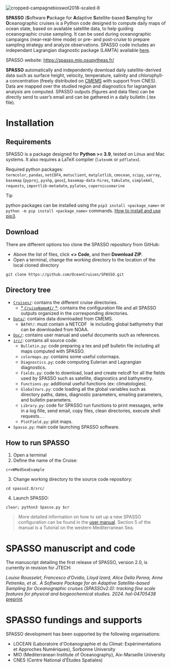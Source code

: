 ![cropped-campagnebioswot2018-scaled-8](https://user-images.githubusercontent.com/48068153/229452531-b29daedb-bbdb-498f-9d7e-f339390a5c9d.jpg)

**SPASSO** (**S**oftware **P**ackage for **A**daptive **S**atellite-based **S**ampling for **O**ceanographic cruises is a Python code designed to compute daily maps of ocean state, based on available satellite data, to help guiding oceanographic cruise sampling. It can be used during oceanographic campaigns (near-real-time mode) or pre- and post-cruise to prepare sampling strategy and analyze observations. SPASSO code includes an independant Lagrangian diagnostic package (LAMTA) available <a href="https://github.com/rousseletL/lamtaLR" target="_blank">here</a>.

SPASSO website: https://spasso.mio.osupytheas.fr/

**SPASSO** automatically and independently download daily satellite-derived data such as surface height, velocity, temperature, salinity and chlorophyll-a
concentration (freely distributed on [CMEMS](https://data.marine.copernicus.eu/products) with support from CNES). Data are mapped over the studied region and diagnostics for lagrangian analysis are computed.
SPASSO outputs (figures and data files) can be directly send to user’s email and can be gathered in
a daily bulletin (.tex file).

# Installation
## Requirements
SPASSO is a package designed for **Python >= 3.9**, tested on Linux and Mac systems. It also requires a LaTeX compiler (`latexmk` or `pdflatex`).

Required python packages:\
`termcolor`, `pandas`, `netCDF4`, `motuclient`, `matplotlib`, `cmocean`, `scipy`, `xarray`, `basemap` (`pyproj`, `pyshp`, `geos`), `basemap-data-hires`, `tabulate`, `simplekml`, `requests`, `importlib-metadate`, `pylatex`, `copernicusmarine`

> [!TIP]
> python packages can be installed using the `pip3 install <package_name>` or `python -m pip install <package_name>` commands. [How to install and use pip3](https://www.activestate.com/resources/quick-reads/how-to-install-and-use-pip3/#:~:text=Pip3%20is%20the%20official%20package,in%20the%20Python%20standard%20library.).

## Download  
There are different options too clone the SPASSO repository from GitHub:
- Above the list of files, click **<> Code**, and then **Download ZIP**.
- Open a terminal, change the working directory to the location of the local cloned directory
```
git clone https://github.com/OceanCruises/SPASSO.git 
```

## Directory tree
- [`Cruises/`](Cruises/): contains the different cruise directories.
    - [* *`CruiseName#1/`* *](WMedSeaExample/): contains the configuration file and all SPASSO outputs organized in the corresponding directories.
- [`Data/`](Data/): contains data downloaded from CMEMS.
    - `BATHY/`: must contain a NETCDF  le including global bathymetry that can
be downloaded from NOAA.
- [`Doc/`](Doc/): contains user manual and useful documents such as references.
- [`src/`](src/): contains all source code:
    - `Bulletin.py`: code preparing a tex and pdf bulletin file including all
maps computed with SPASSO.
    - `colormaps.py`: contains some useful colormaps.
    - `Diagnostics.py`: code computing Eulerian and Lagrangian diagnostics.
    - `Fields.py`: code to download, load and create netcdf for all the fields
used by SPASSO such as satellite, diagnostics and bathymetry.
    - `Functions.py`: additional useful functions (ex: climatologies).
    - `GlobalVars.py`: code loading all the global variables such as directory paths, dates, diagnostic parameters,
emailing parameters, and bulletin parameters.
    - `Library.py`: code for SPASSO run functions to print messages,
write in a log fille, send email, copy files, clean directories, execute shell requests..
.
    - `PlotField.py`: plot maps.
- `Spasso.py`: main code launching SPASSO software.

## How to run SPASSO
1. Open a terminal
2. Define the name of the Cruise:
```
cr=WMedSeaExample
```
3. Change working directory to the source code repository:
```
cd spasso2.0/src/
```
4. Launch SPASSO:
```
clear; python3 Spasso.py $cr
```

> More detailed information on how to set up a new SPASSO configuration can be found in the [user manual](Doc/usermanual.pdf). Section 5 of the manual is a Tutorial on the western Mediterranean Sea.

# SPASSO manuscript and code

The manuscript detailing the first release of SPASSO, version 2.0, is currently in revision for JTECH:

*Louise Rousselet, Francesco d’Ovidio, Lloyd Izard, Alice Della Penna, Anne Petrenko, et al.. A
Software Package for an Adaptive Satellite-based Sampling for Oceanographic cruises (SPASSOv2.0):
tracking fine scale features for physical and biogeochemical studies. 2024. hal-04705438* [preprint](https://hal.science/hal-04705438v1/file/software.pdf)

# SPASSO fundings and supports
SPASSO development has been supported by the following organisations:
- LOCEAN (Laboratoire d'Océanographie et du Climat: Expérimentations et Approches Numériques), Sorbonne University
- MIO (Mediterranean Institute of Oceanography), Aix-Marseille University
- CNES (Centre National d'Études Spatiales)
